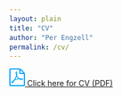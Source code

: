 ```yaml
---
layout: plain
title: "CV"
author: "Per Engzell"
permalink: /cv/
---
```


[![PDF](pdf.jpg) Click here for CV (PDF)](https://raw.githubusercontent.com/pengzell/pengzell.github.io/master/_content/Curriculum_Vitae.pdf)
